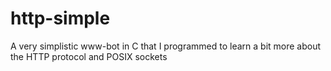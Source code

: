 http-simple
===========

A very simplistic www-bot in C that I programmed to learn a bit more about the HTTP protocol and POSIX sockets
